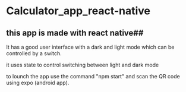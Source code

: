 # Calculator_app_react-native
## this app is made with react native##
 It has a good user interface with a dark and light mode which can be controlled by a switch.
 
 it uses state to control switching between light and dark mode
 
 to lounch the app use the command "npm start" and scan the QR code using expo (android app).
